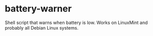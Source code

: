 # battery-warner
Shell script that warns when battery is low. 
Works on LinuxMint and probably all Debian Linux systems.
